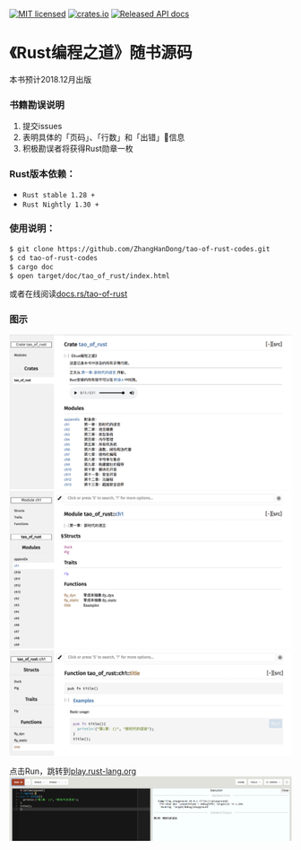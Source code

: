 [![MIT licensed](https://img.shields.io/badge/license-MIT-blue.svg)](./LICENSE)
[![crates.io](https://crates.io/crates/tao-of-rust)](https://crates.io/crates/tao-of-rust)
[![Released API docs](https://docs.rs/tao-of-rust)](https://docs.rs/tao-of-rust)

# 《Rust编程之道》随书源码

本书预计2018.12月出版

### 书籍勘误说明

1. 提交issues
2. 表明具体的「页码」、「行数」和「出错」信息
3. 积极勘误者将获得Rust勋章一枚

### Rust版本依赖：

- `Rust stable 1.28 + `
- `Rust Nightly 1.30 +`

### 使用说明：

```shell
$ git clone https://github.com/ZhangHanDong/tao-of-rust-codes.git
$ cd tao-of-rust-codes
$ cargo doc
$ open target/doc/tao_of_rust/index.html
```

或者在线阅读[docs.rs/tao-of-rust](https://docs.rs/tao-of-rust)

### 图示

![img1](images/0.png)
![img2](images/1.png)
![img3](images/2.png)

点击Run，跳转到[play.rust-lang.org](https://play.rust-lang.org)
![img4](images/run.png)
